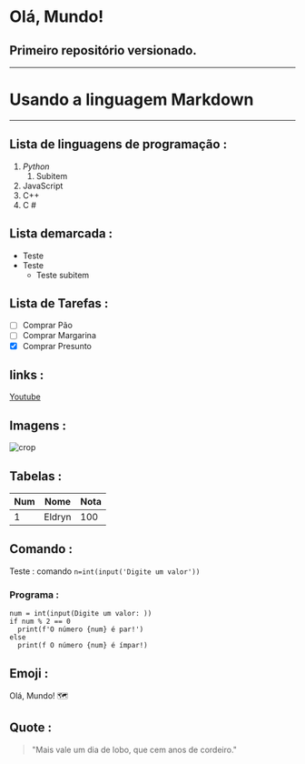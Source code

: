 # Olá, Mundo!
## Primeiro repositório versionado.
*** 
# Usando a linguagem Markdown ###
***
## Lista de linguagens de programação :
1. _Python_
   1. Subitem
3. JavaScript
5. C++
6. C #


## Lista demarcada :
* Teste
* Teste
   * Teste subitem

## Lista de Tarefas :
- [ ] Comprar Pão
- [ ] Comprar Margarina
- [x] Comprar Presunto

## links :
[Youtube](https://www.youtube.com/)

## Imagens :

![crop](https://user-images.githubusercontent.com/118312132/203079470-6c8c1d4f-8d05-46ee-9ed7-9e3df4533c96.jpg)

## Tabelas :

Num | Nome | Nota 
---|---|---
1|Eldryn|100

## Comando :

Teste : comando  `n=int(input('Digite um valor'))`

### Programa :

```
num = int(input(Digite um valor: ))
if num % 2 == 0
  print(f'O número {num} é par!')
else
  print(f O número {num} é ímpar!)
```

## Emoji :

Olá, Mundo! 🗺️

## Quote :

> "Mais vale um dia de lobo, que cem anos de cordeiro."

